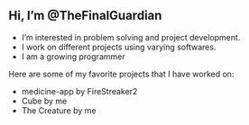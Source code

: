 Hi, I’m @TheFinalGuardian
-
- I’m interested in problem solving and project development.
- I work on different projects using varying softwares.
- I am a growing programmer

Here are some of my favorite projects that I have worked on:
- medicine-app by FireStreaker2
- Cube by me
- The Creature by me


